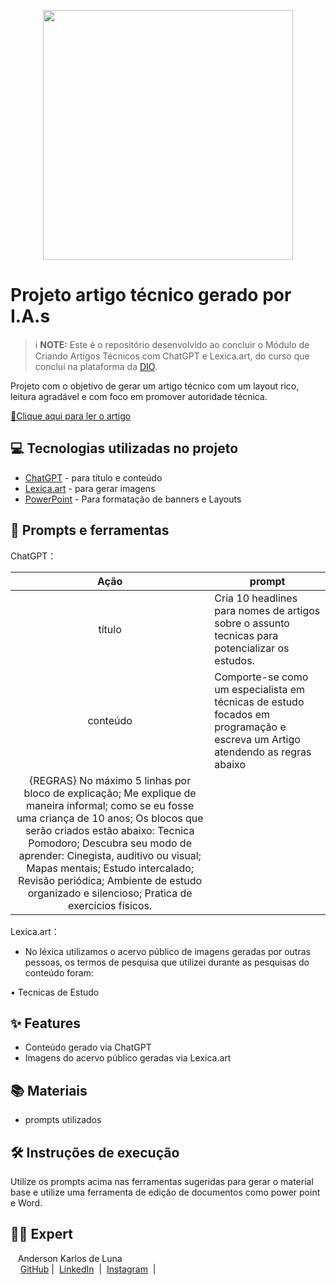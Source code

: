 <p align="center">
  <img 
    src=".github/assets/printArtigo.png"
    width="400"  
  />
</p>

# Projeto artigo técnico gerado por I.A.s


 > ℹ️ **NOTE:** Este é o repositório desenvolvido ao concluir o Módulo de Criando Artigos Técnicos com ChatGPT e Lexica.art, do curso que concluí na plataforma da [DIO](https://dio.me).

Projeto com o objetivo de gerar um artigo técnico com um layout rico, leitura agradável e com foco em promover autoridade técnica.

<a href="https://web.dio.me/articles/do-comum-ao-excepcional-estrategias-de-estudo-aplicadas-ao-mundo-da-programacao?back=%2Farticles&open-modal=true&page=1&order=oldest"> 📕Clique aqui para ler o artigo</a>

## 💻 Tecnologias utilizadas no projeto

- [ChatGPT](https://chat.openai.com/) - para título e conteúdo
- [Lexica.art](https://lexica.art/) - para gerar imagens
- [PowerPoint](https://www.microsoft.com/en/microsoft-365/powerpoint) - Para formatação de banners e Layouts

## 📄 Prompts e ferramentas


ChatGPT：

|   Ação   | prompt                                                                                                                                                                                                                                                                         |
| :------: | ------------------------------------------------------------------------------------------------------------------------------------------------------------------------------------------------------------------------------------------------------------------------------ |
|  título  | Cria 10 headlines para nomes de artigos sobre o assunto tecnicas para potencializar os estudos.                                                                                                                                                                                                    |
| conteúdo | Comporte-se como um especialista em técnicas de estudo focados em programação e escreva um Artigo atendendo as regras abaixo
{REGRAS} No máximo 5 linhas por bloco de explicação; Me explique de maneira informal; como se eu fosse uma criança de 10 anos; Os blocos que serão criados estão abaixo: Tecnica Pomodoro; Descubra seu modo de aprender: Cinegista, auditivo ou visual; Mapas mentais; Estudo intercalado; Revisão periódica; Ambiente de estudo organizado e silencioso; Pratica de exercícios físicos. |


Lexica.art：

- No léxica utilizamos o acervo público de imagens geradas por outras pessoas, os termos de pesquisa que utilizei durante as pesquisas do conteúdo foram:

• Tecnicas de Estudo



## ✨ Features

- Conteúdo gerado via ChatGPT
- Imagens do acervo público geradas via Lexica.art

## 📚 Materiais

- prompts utilizados

## 🛠️ Instruções de execução

Utilize os prompts acima nas ferramentas sugeridas para gerar o material base e utilize uma ferramenta de edição de documentos como power point e Word.

## 👨‍💻 Expert

<p>&nbsp&nbsp&nbspAnderson Karlos de Luna<br>
    &nbsp&nbsp&nbsp
    <a href="https://github.com/Anderson-Karlos">
    GitHub</a>&nbsp;|&nbsp;
    <a href="https://www.linkedin.com/in/anderson-karlos-a786a0144/">LinkedIn</a>
&nbsp;|&nbsp;
    <a href="https://www.instagram.com/anderson.karloss/">
    Instagram</a>
&nbsp;|&nbsp;</p>
</p>
<br/><br/>
<p>
